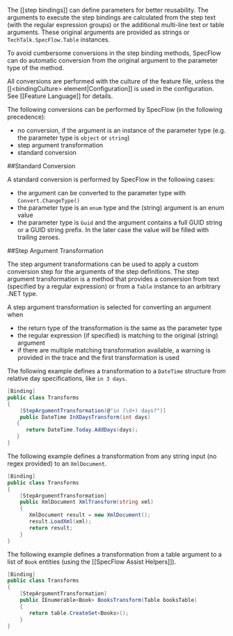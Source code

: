 The [[step bindings]] can define parameters for better reusability. The arguments to execute the step bindings are calculated from the step text (with the regular expression groups) or the additional multi-line text or table arguments. These original arguments are provided as strings or `TechTalk.SpecFlow.Table` instances.

To avoid cumbersome conversions in the step binding methods, SpecFlow can do automatic conversion from the original argument to the parameter type of the method. 

All conversions are performed with the culture of the feature file, unless the [[&lt;bindingCulture&gt; element|Configuration]] is used in the configuration. See [[Feature Language]] for details.

The following conversions can be performed by SpecFlow (in the following precedence):

* no conversion, if the argument is an instance of the parameter type (e.g. the parameter type is `object` or `string`)
* step argument transformation
* standard conversion

##Standard Conversion

A standard conversion is performed by SpecFlow in the following cases:

* the argument can be converted to the parameter type with `Convert.ChangeType()`
* the parameter type is an `enum` type and the (string) argument is an enum value
* the parameter type is `Guid` and the argument contains a full GUID string or a GUID string prefix. In the later case the value will be filled with trailing zeroes.

##Step Argument Transformation

The step argument transformations can be used to apply a custom conversion step for the arguments of the step definitions. The step argument transformation is a method that provides a conversion from text (specified by a regular expression) or from a `Table` instance to an arbitrary .NET type. 

A step argument transformation is selected for converting an argument when

* the return type of the transformation is the same as the parameter type
* the regular expression (if specified) is matching to the original (string) argument
* if there are multiple matching transformation available, a warning is provided in the trace and the first transformation is used

The following example defines a transformation to a `DateTime` structure from relative day specifications, like `in 3 days`.

```c#
[Binding]
public class Transforms
{
    [StepArgumentTransformation(@"in (\d+) days?")]
    public DateTime InXDaysTransform(int days)
   {
      return DateTime.Today.AddDays(days);
   }
}
```

The following example defines a transformation from any string input (no regex provided) to an `XmlDocument`.

```c#
[Binding]
public class Transforms
{
    [StepArgumentTransformation]
    public XmlDocument XmlTransform(string xml)
    {
       XmlDocument result = new XmlDocument();
       result.LoadXml(xml);
       return result;
    }
}
```

The following example defines a transformation from a table argument to a list of `Book` entities (using the [[SpecFlow Assist Helpers]]). 

```c#
[Binding]
public class Transforms
{
    [StepArgumentTransformation]
    public IEnumerable<Book> BooksTransform(Table booksTable)
    {
       return table.CreateSet<Books>();
    }
}
```
